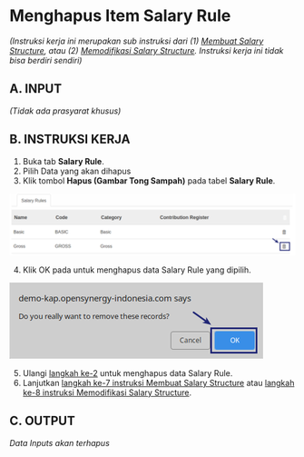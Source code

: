 # Menghapus Item Salary Rule

*(Instruksi kerja ini merupakan sub instruksi dari (1) [Membuat Salary Structure](./membuat.md), atau (2) [Memodifikasi Salary Structure](./memodifikasi.md). Instruksi kerja ini tidak bisa berdiri sendiri)*

## A. INPUT

*(Tidak ada prasyarat khusus)*

## B. INSTRUKSI KERJA

1. <a name="l2">Buka</a> tab **Salary Rule**.
2. Pilih Data yang akan dihapus
3. Klik tombol **Hapus (Gambar Tong Sampah)** pada tabel **Salary Rule**.

![](../../img/salary-structure/tab-salary-rule-del.png)

4. Klik OK pada untuk menghapus data Salary Rule yang dipilih.

![](../../img/salary-structure/tab-salary-rule-del-ok.png)

5. Ulangi [langkah ke-2](#l2) untuk menghapus data Salary Rule.
6. Lanjutkan [langkah ke-7 instruksi Membuat Salary Structure](./membuat.md#l7) atau [langkah ke-8 instruksi Memodifikasi Salary Structure](./memodifikasi.md#l8).

## C. OUTPUT

*Data Inputs akan terhapus*
